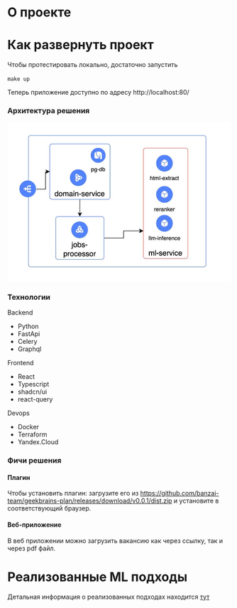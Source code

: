 # О проекте

# Как развернуть проект
Чтобы протестировать локально, достаточно запустить

``make up``

Теперь приложение доступно по адресу http://localhost:80/

### Архитектура решения

![img.png](docs/img.png)

### Технологии

Backend
- Python
- FastApi
- Celery
- Graphql

Frontend
- React
- Typescript
- shadcn/ui
- react-query

Devops
- Docker
- Terraform
- Yandex.Cloud



### Фичи решения

#### Плагин

Чтобы установить плагин: загрузите его из https://github.com/banzai-team/geekbrains-plan/releases/download/v0.0.1/dist.zip
и установите в соответствующий браузер.

#### Веб-приложение

В веб приложении можно загрузить вакансию как через ссылку, так и через pdf файл.

# Реализованные ML подходы

Детальная информация о реализованных подходах находится [тут](./ml/readme.md)